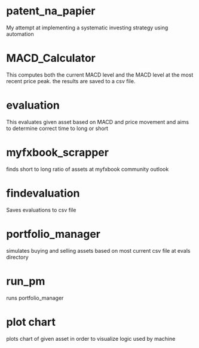 # patent_na_papier
My attempt at implementing a systematic investing strategy using automation
# MACD_Calculator
This computes both the current MACD level and the MACD level at the most recent price peak. the results are saved to a csv file.
# evaluation
This evaluates given asset based on MACD and price movement and aims to determine correct time to long or short
# myfxbook_scrapper
finds short to long ratio of assets at myfxbook community outlook
# findevaluation
Saves evaluations to csv file
# portfolio_manager
simulates buying and selling assets based on most current csv file at evals directory
# run_pm
runs portfolio_manager
# plot chart
plots chart of given asset in order to visualize logic used by machine
